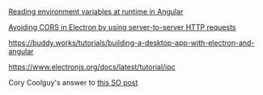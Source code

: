 [Reading environment variables at runtime in Angular](https://indepth.dev/tutorials/angular/inject-environment-variables)

[Avoiding CORS in Electron by using server-to-server HTTP requests](https://m-t-a.medium.com/avoiding-cors-in-electron-sending-requests-through-ipc-28ad9407aac0)

https://buddy.works/tutorials/building-a-desktop-app-with-electron-and-angular

https://www.electronjs.org/docs/latest/tutorial/ipc

Cory Coolguy's answer to [this SO post](https://stackoverflow.com/questions/57061723/how-does-postman-an-electron-app-get-around-cors)